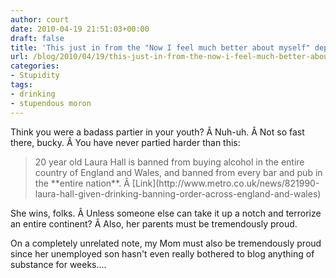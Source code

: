 ```yaml
---
author: court
date: 2010-04-19 21:51:03+00:00
draft: false
title: 'This just in from the "Now I feel much better about myself" department:'
url: /blog/2010/04/19/this-just-in-from-the-now-i-feel-much-better-about-myself-department/
categories:
- Stupidity
tags:
- drinking
- stupendous moron
---
```


Think you were a badass partier in your youth? Â Nuh-uh. Â Not so fast there, bucky. Â You have never partied harder than this:


<blockquote>20 year old Laura Hall is banned from buying alcohol in the entire country of England and Wales, and banned from every bar and pub in the **entire nation**. Â [Link](http://www.metro.co.uk/news/821990-laura-hall-given-drinking-banning-order-across-england-and-wales)</blockquote>


She wins, folks. Â Unless someone else can take it up a notch and terrorize an entire continent? Â Also, her parents must be tremendously proud.

On a completely unrelated note, my Mom must also be tremendously proud since her unemployed son hasn't even really bothered to blog anything of substance for weeks....

